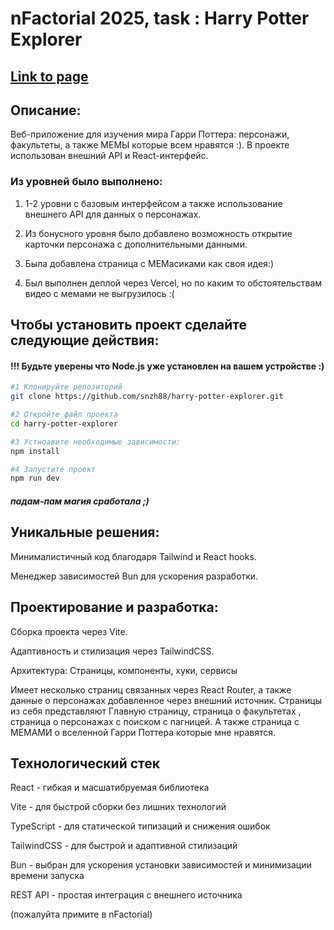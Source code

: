 # nFactorial 2025, task : Harry Potter Explorer
## [Link to page](https://harry-potter-explorer-one.vercel.app/)

## Описание:
Веб-приложение для изучения мира Гарри Поттера: персонажи, факультеты, а также МЕМЫ которые всем нравятся :). В проекте использован внешний API и React-интерфейс.

### Из уровней было выполнено:
1) 1-2 уровни с базовым интерфейсом а также использование внешнего API для данных о персонажах.

2)  Из бонусного уровня было добавлено возможность открытие карточки персонажа с дополнительными данными. 

3) Была добавлена страница с МЕМасиками как своя идея:)

4) Был выполнен деплой через Vercel, но по каким то обстоятельствам видео с мемами не выгрузилось :(

## Чтобы установить проект сделайте следующие действия:
#### !!! Будьте уверены что Node.js уже установлен на вашем устройстве :) 

```sh
#1 Клонируйте репозиторий
git clone https://github.com/snzh88/harry-potter-explorer.git

#2 Откройте файл проекта
cd harry-potter-explorer

#3 Устноавите необходимые зависимости:
npm install

#4 Запустите проект
npm run dev

```
##### падам-пам магия сработала ;) 

## Уникальные решения:
Минималистичный код благодаря Tailwind и React hooks.

Менеджер зависимостей Bun для ускорения разработки.

## Проектирование и разработка:
Сборка проекта через Vite.

Адаптивность и стилизация через TailwindCSS.

Архитектура: Страницы, компоненты, хуки, сервисы

Имеет несколько страниц связанных через React Router, а также данные о персонажах добавленное через внешний источник. Страницы из себя представляют Главную страницу, страница о факультетах , страница о персонажах с поиском с пагницей. А также страница с МЕМАМИ о вселенной Гарри Поттера которые мне нравятся.

## Технологический стек
React - гибкая и масшатибруемая библиотека 

Vite - для быстрой сборки без лишних технологий

TypeScript - для статической типизаций и снижения ошибок

TailwindCSS - для быстрой и адаптивной стилизаций 

Bun - выбран для ускорения установки зависимостей и минимизации времени запуска 

REST API - простая интеграция с внешнего источника





(пожалуйта примите в nFactorial)